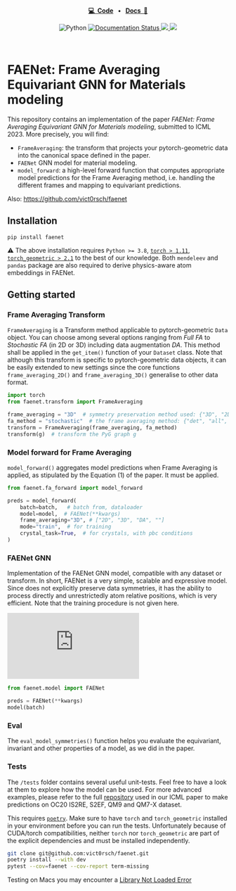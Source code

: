 <p align="center">
<strong><a href="https://github.com/vict0rsch/faenet" target="_blank">💻&nbsp;&nbsp;Code</a></strong>
<strong>&nbsp;&nbsp;•&nbsp;&nbsp;</strong>
<strong><a href="https://faenet.readthedocs.io/" target="_blank">Docs&nbsp;&nbsp;📑</a></strong>
</p>

<p align="center">
    <a>
	    <img src='https://img.shields.io/badge/python-3.8%2B-blue' alt='Python' />
	</a>
	<a href='https://faenet.readthedocs.io/en/latest/?badge=latest'>
    	<img src='https://readthedocs.org/projects/faenet/badge/?version=latest' alt='Documentation Status' />
	</a>
    <a href="https://github.com/psf/black">
	    <img src='https://img.shields.io/badge/code%20style-black-black' />
	</a>
<a href="https://pytorch.org">
<img src="https://img.shields.io/badge/PyTorch-%23EE4C2C.svg?logo=PyTorch&logoColor=white"/>
</a>
</p>
<br/>

# FAENet: Frame Averaging Equivariant GNN for Materials modeling


This repository contains an implementation of the paper *FAENet: Frame Averaging Equivariant GNN for Materials modeling*, submitted to ICML 2023. More precisely, you will find:

* `FrameAveraging`: the transform that projects your pytorch-geometric data into the canonical space defined in the paper.
* `FAENet` GNN model for material modeling. 
* `model_forward`: a high-level forward function that computes appropriate model predictions for the Frame Averaging method, i.e. handling the different frames and mapping to equivariant predictions. 

Also: https://github.com/vict0rsch/faenet

## Installation

```
pip install faenet
```

⚠️ The above installation requires `Python >= 3.8`, [`torch > 1.11`](https://pytorch.org/get-started/locally/), [`torch_geometric > 2.1`](https://pytorch-geometric.readthedocs.io/en/latest/notes/installation.html#) to the best of our knowledge. Both `mendeleev` and `pandas` package are also required to derive physics-aware atom embeddings in FAENet.

## Getting started

### Frame Averaging Transform

`FrameAveraging` is a Transform method applicable to pytorch-geometric `Data` object. You can choose among several options ranging from *Full FA* to *Stochastic FA* (in 2D or 3D) including data augmentation *DA*. This method shall be applied in the `get_item()` function of your `Dataset` class. Note that although this transform is specific to pytorch-geometric data objects, it can be easily extended to new settings since the core functions `frame_averaging_2D()` and `frame_averaging_3D()` generalise to other data format. 

```python
import torch
from faenet.transform import FrameAveraging

frame_averaging = "3D"  # symmetry preservation method used: {"3D", "2D", "DA", ""}:
fa_method = "stochastic"  # the frame averaging method: {"det", "all", "se3-stochastic", "se3-det", "se3-all", ""}:
transform = FrameAveraging(frame_averaging, fa_method)
transform(g)  # transform the PyG graph g 
```

### Model forward for Frame Averaging

`model_forward()` aggregates model predictions when Frame Averaging is applied, as stipulated by the Equation (1) of the paper. It must be applied. 

```python
from faenet.fa_forward import model_forward

preds = model_forward(
    batch=batch,   # batch from, dataloader
    model=model,  # FAENet(**kwargs)
    frame_averaging="3D", # ["2D", "3D", "DA", ""]
    mode="train",  # for training 
    crystal_task=True,  # for crystals, with pbc conditions
)
```

### FAENet GNN 

Implementation of the FAENet GNN model, compatible with any dataset or transform. In short, FAENet is a very simple, scalable and expressive model. Since does not explicitly preserve data symmetries, it has the ability to process directly and unrestrictedly atom relative positions, which is very efficient. Note that the training procedure is not given here. 

![FAENet architecture](https://raw.githubusercontent.com/vict0rsch/faenet/main/examples/data/faenet-archi.pdf)

```python
from faenet.model import FAENet

preds = FAENet(**kwargs)
model(batch)
```

### Eval 

The `eval_model_symmetries()` function helps you evaluate the equivariant, invariant and other properties of a model, as we did in the paper. 

### Tests

The `/tests` folder contains several useful unit-tests. Feel free to have a look at them to explore how the model can be used. For more advanced examples, please refer to the full [repository](https://github.com/RolnickLab/ocp) used in our ICML paper to make predictions on OC20 IS2RE, S2EF, QM9 and QM7-X dataset. 

This requires [`poetry`](https://python-poetry.org/docs/). Make sure to have `torch` and `torch_geometric` installed in your environment before you can run the tests. Unfortunately because of CUDA/torch compatibilities, neither `torch` nor `torch_geometric` are part of the explicit dependencies and must be installed independently.

```bash
git clone git@github.com:vict0rsch/faenet.git
poetry install --with dev
pytest --cov=faenet --cov-report term-missing
```

Testing on Macs you may encounter a [Library Not Loaded Error](https://github.com/pyg-team/pytorch_geometric/issues/6530)